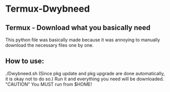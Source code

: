 # Termux-Dwybneed
Termux - Download what you basically need
-----------------------------------------
This python file was basically made because it was 
annoying to manually download the necessary files one by one.

How to use:
-----------------------------------------
./Dwybneed.sh 
(Since pkg update and pkg upgrade are done 
automatically, it is okay not to do so.)
Run it and everything you need will be downloaded.
"CAUTION" You MUST run from $HOME!
